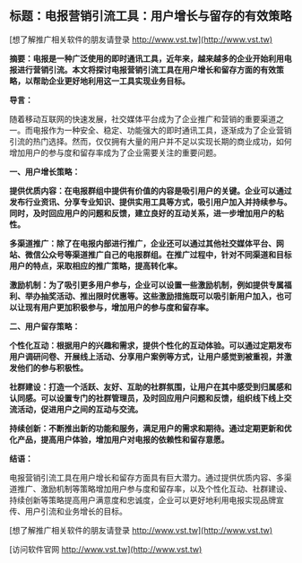 ## **标题：电报营销引流工具：用户增长与留存的有效策略**

[想了解推广相关软件的朋友请登录 http://www.vst.tw](http://www.vst.tw)

**摘要：电报是一种广泛使用的即时通讯工具，近年来，越来越多的企业开始利用电报进行营销引流。本文将探讨电报营销引流工具在用户增长和留存方面的有效策略，以帮助企业更好地利用这一工具实现业务目标。**

**导言：**

随着移动互联网的快速发展，社交媒体平台成为了企业推广和营销的重要渠道之一。而电报作为一种安全、稳定、功能强大的即时通讯工具，逐渐成为了企业营销引流的热门选择。然而，仅仅拥有大量的用户并不足以实现长期的商业成功，如何增加用户的参与度和留存率成为了企业需要关注的重要问题。

**一、用户增长策略：**

**提供优质内容：在电报群组中提供有价值的内容是吸引用户的关键。企业可以通过发布行业资讯、分享专业知识、提供实用工具等方式，吸引用户加入并持续参与。同时，及时回应用户的问题和反馈，建立良好的互动关系，进一步增加用户的粘性。**

**多渠道推广：除了在电报内部进行推广，企业还可以通过其他社交媒体平台、网站、微信公众号等渠道推广自己的电报群组。在推广过程中，针对不同渠道和目标用户的特点，采取相应的推广策略，提高转化率。**

**激励机制：为了吸引更多用户参与，企业可以设置一些激励机制，例如提供专属福利、举办抽奖活动、推出限时优惠等。这些激励措施既可以吸引新用户加入，也可以让现有用户更加积极参与，增加用户的参与度和留存率。**

**二、用户留存策略：**

**个性化互动：根据用户的兴趣和需求，提供个性化的互动体验。可以通过定期发布用户调研问卷、开展线上活动、分享用户案例等方式，让用户感觉到被重视，并激发他们的参与积极性。**

**社群建设：打造一个活跃、友好、互助的社群氛围，让用户在其中感受到归属感和认同感。可以设置专门的社群管理员，及时回应用户问题和反馈，组织线下线上交流活动，促进用户之间的互动与交流。**

**持续创新：不断推出新的功能和服务，满足用户的需求和期待。通过定期更新和优化产品，提高用户体验，增加用户对电报的依赖性和留存意愿。**

**结语：**

电报营销引流工具在用户增长和留存方面具有巨大潜力。通过提供优质内容、多渠道推广、激励机制等策略增加用户参与度和留存率，以及个性化互动、社群建设、持续创新等策略提高用户满意度和忠诚度，企业可以更好地利用电报实现品牌宣传、用户引流和业务增长的目标。

[想了解推广相关软件的朋友请登录 http://www.vst.tw](http://www.vst.tw)


[访问软件官网 http://www.vst.tw](http://www.vst.tw)
